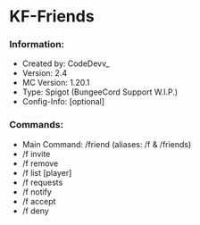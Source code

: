 # KF-Friends

### Information:
- Created by: CodeDevv_
- Version: 2.4
- MC Version: 1.20.1
- Type: Spigot (BungeeCord Support W.I.P.)
- Config-Info: [optional] <obligatory>

### Commands:
- Main Command: /friend (aliases: /f & /friends)
- /f invite <player>
- /f remove <player>
- /f list [player]
- /f requests
- /f notify
- /f accept <player>
- /f deny <player>
